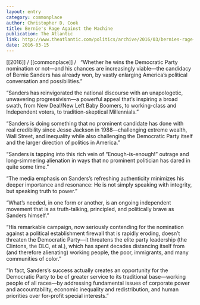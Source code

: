 ```yaml
---
layout: entry
category: commonplace
author: Christopher D. Cook
title: Bernie's Rage Against the Machine
publication: The Atlantic
link: http://www.theatlantic.com/politics/archive/2016/03/bernies-rage-against-the-machine/473763/
date: 2016-03-15
---
```


[[2016]] / [[commonplace]] / 
 
“Whether he wins the Democratic Party nomination or not—and his chances are increasingly viable—the candidacy of Bernie Sanders has already won, by vastly enlarging America’s political conversation and possibilities.”

“Sanders has reinvigorated the national discourse with an unapologetic, unwavering progressivism—a powerful appeal that’s inspiring a broad swath, from New Deal/New Left Baby Boomers, to working-class and Independent voters, to tradition-skeptical Millennials.”

“Sanders is doing something that no prominent candidate has done with real credibility since Jesse Jackson in 1988—challenging extreme wealth, Wall Street, and inequality while also challenging the Democratic Party itself and the larger direction of politics in America.”

“Sanders is tapping into this rich vein of “Enough-is-enough!” outrage and long-simmering alienation in ways that no prominent politician has dared in quite some time.”

“The media emphasis on Sanders’s refreshing authenticity minimizes his deeper importance and resonance: He is not simply speaking with integrity, but speaking truth to power.”

“What’s needed, in one form or another, is an ongoing independent movement that is as truth-talking, principled, and politically brave as Sanders himself.”

“His remarkable campaign, now seriously contending for the nomination against a political establishment firewall that is rapidly eroding, doesn’t threaten the Democratic Party—it threatens the elite party leadership (the Clintons, the DLC, et al.), which has spent decades distancing itself from (and therefore alienating) working people, the poor, immigrants, and many communities of color.”

“In fact, Sanders’s success actually creates an opportunity for the Democratic Party to be of greater service to its traditional base—working people of all races—by addressing fundamental issues of corporate power and accountability, economic inequality and redistribution, and human priorities over for-profit special interests.”

